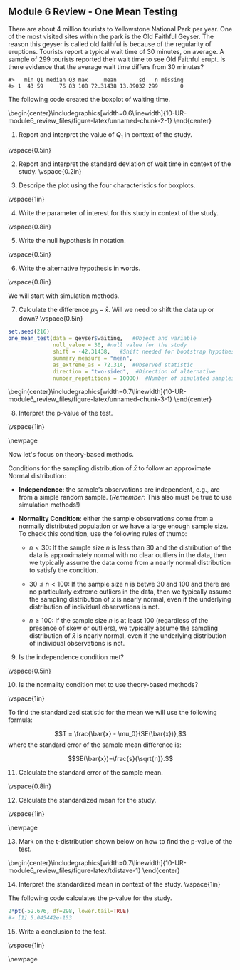 ## Module 6 Review - One Mean Testing

There are about 4 million tourists to Yellowstone National Park per year.  One of the most visited sites within the park is the Old Faithful Geyser.  The reason this geyser is called old faithful is because of the regularity of eruptions.  Tourists report a typical wait time of 30 minutes, on average.  A sample of 299 tourists reported their wait time to see Old Faithful erupt.  Is there evidence that the average wait time differs from 30 minutes?




```
#>   min Q1 median Q3 max     mean       sd   n missing
#> 1  43 59     76 83 108 72.31438 13.89032 299       0
```

The following code created the boxplot of waiting time. 

\begin{center}\includegraphics[width=0.6\linewidth]{10-UR-module6_review_files/figure-latex/unnamed-chunk-2-1} \end{center}

	
1.  Report and interpret the value of $Q_1$ in context of the study.

\vspace{0.5in}

2.  Report and interpret the standard deviation of wait time in context of the study.
\vspace{0.2in}

3.  Descripe the plot using the four characteristics for boxplots.

\vspace{1in}

4. Write the parameter of interest for this study in context of the study.  


\vspace{0.8in}

5. Write the null hypothesis in notation.

\vspace{0.5in}

6. Write the alternative hypothesis in words.

\vspace{0.8in}

We will start with simulation methods. 
	
7.  Calculate the difference $\mu_0 - \bar{x}$.  Will we need to shift the data up or down?
\vspace{0.5in}


``` r
set.seed(216)
one_mean_test(data = geyser$waiting,   #Object and variable
              null_value = 30, #null value for the study
              shift = -42.31438,   #Shift needed for bootstrap hypothesis test
              summary_measure = "mean", 
              as_extreme_as = 72.314,  #Observed statistic
              direction = "two-sided",  #Direction of alternative
              number_repetitions = 10000)  #Number of simulated samples for null distribution
```



\begin{center}\includegraphics[width=0.7\linewidth]{10-UR-module6_review_files/figure-latex/unnamed-chunk-3-1} \end{center}

8. Interpret the p-value of the test.

\vspace{1in}

\newpage

Now let's focus on theory-based methods.

Conditions for the sampling distribution of $\bar{x}$ to follow an approximate Normal distribution:

* **Independence**: the sample’s observations are independent, e.g., are from a simple random sample. (*Remember*: This also must be true to use simulation methods!)

* **Normality Condition**: either the sample observations come from a normally distributed population or we have a large enough sample size.  To check this condition, use the following rules of thumb:

    - $n < 30$: If the sample size $n$ is less than 30 and the distribution of the data is approximately normal with no clear outliers in the data, then we typically assume the data come from a nearly normal distribution to satisfy the condition.

    - $30 \leq n < 100$: If the sample size $n$ is betwe 30 and 100 and there are no particularly extreme outliers in the data, then we typically assume the sampling distribution of $\bar{x}$ is nearly normal, even if the underlying distribution of individual observations is not.
    
    - $n \geq 100$: If the sample size $n$ is at least 100 (regardless of the presence of skew or outliers), we typically assume the sampling distribution of $\bar{x}$ is nearly normal, even if the underlying distribution of individual observations is not.
    
9. Is the independence condition met?

\vspace{0.5in}

10. Is the normality condition met to use theory-based methods?

\vspace{1in}

To find the standardized statistic for the mean we will use the following formula:

$$T = \frac{\bar{x} - \mu_0}{SE(\bar{x})},$$
where the standard error of the sample mean difference is:

$$SE(\bar{x})=\frac{s}{\sqrt{n}}.$$

11. Calculate the standard error of the sample mean.

\vspace{0.8in}

12. Calculate the standardized mean for the study.

\vspace{1in}

\newpage

13. Mark on the t-distribution shown below on how to find the p-value of the test.


\begin{center}\includegraphics[width=0.7\linewidth]{10-UR-module6_review_files/figure-latex/tdistave-1} \end{center}

14. Interpret the standardized mean in context of the study.
\vspace{1in}

The following code calculates the p-value for the study.

``` r
2*pt(-52.676, df=298, lower.tail=TRUE)
#> [1] 5.045442e-153
```
15. Write a conclusion to the test.

\vspace{1in}

\newpage

